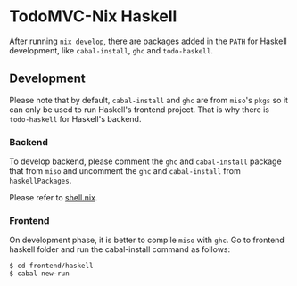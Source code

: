 # TodoMVC-Nix Haskell

After running `nix develop`, there are packages added in the `PATH` for Haskell development, like `cabal-install`, `ghc` and `todo-haskell`.

## Development

Please note that by default, `cabal-install` and `ghc` are from `miso`'s `pkgs` so it can only be used to run Haskell's frontend project. That is why there is `todo-haskell` for Haskell's backend.

### **Backend**

To develop backend, please comment the `ghc` and `cabal-install` package that from `miso` and uncomment the `ghc` and `cabal-install` from `haskellPackages`.

Please refer to [shell.nix](../shell.nix).

### **Frontend**

On development phase, it is better to compile `miso` with `ghc`. Go to frontend haskell folder and run the cabal-install command as follows:

```
$ cd frontend/haskell
$ cabal new-run
```
